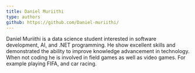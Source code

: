```yaml
---
title: Daniel Muriithi
type: authors
github: https://github.com/Daniel-muriithi/
---
```

Daniel Muriithi is a data science student interested in software development, AI, and .NET programming. He show excellent skills and demonstrated the ability to improve knowledge advancement in technology. When not coding he is involved in field games as well as video games. For example playing FIFA, and car racing.
